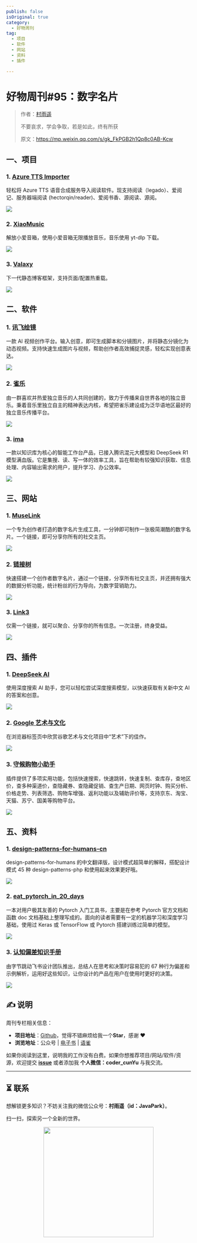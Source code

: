 ```yaml
---
publish: false
isOriginal: true
category:
  - 好物周刊
tag:
  - 项目
  - 软件
  - 网站
  - 资料
  - 插件

---
```


# 好物周刊#95：数字名片

> 作者：[村雨遥](https://github.com/cunyu1943)
> 
> 不要哀求，学会争取，若是如此，终有所获
> 
> 原文：https://mp.weixin.qq.com/s/gk_FkPGB2h1Qp8c0AB-Kcw

## 一、项目

### 1. [Azure TTS Importer](https://github.com/yy4382/tts-importer)

轻松将 Azure TTS 语音合成服务导入阅读软件。现支持阅读（legado）、爱阅记、服务器端阅读 (hectorqin/reader)、爱阅书香、源阅读、源阅。

![](assets/0222-0228/1739750824207-780b0a8c-a6cd-4f05-9283-4f951e98231d.webp)

### 2. [XiaoMusic](https://github.com/hanxi/xiaomusic)

解放小爱音箱，使用小爱音箱无限播放音乐，音乐使用 yt-dlp 下载。

![](assets/0222-0228/1740096871986-442a24ff-25d2-4e3a-b561-a9ffd718411b.webp)

### 3. [Valaxy](https://github.com/YunYouJun/valaxy)

下一代静态博客框架，支持页面/配置热重载。

![](assets/0222-0228/1740356154583-84d59cb0-23b6-41b8-adee-9d5838e550be.webp)

## 二、软件

### 1. [讯飞绘镜](https://typemovie.art)

一款 AI 视频创作平台。输入创意，即可生成脚本和分镜图片，并将静态分镜化为动态视频。支持快速生成图片与视频，帮助创作者高效捕捉灵感，轻松实现创意表达。

![](assets/0222-0228/1740096533097-f52cc4cc-541f-4bc6-85eb-ae7224400e87.webp)

### 2. [雀乐](https://www.indie.cn)

由一群喜欢并热爱独立音乐的人共同创建的，致力于传播来自世界各地的独立音乐。秉着音乐里独立自主的精神表达内核，希望把雀乐建设成为泛华语地区最好的独立音乐传播平台。

![](assets/0222-0228/1740096657567-c3543c9f-3694-49ea-a5ba-be954af06562.webp)

### 3. [ima](https://ima.qq.com)

一款以知识库为核心的智能工作台产品，已接入腾讯混元大模型和 DeepSeek R1 模型满血版。它是集搜、读、写一体的效率工具，旨在帮助有较强知识获取、信息处理、内容输出需求的用户，提升学习、办公效率。

![](assets/0222-0228/1740356403791-5ad06b85-4de6-4023-bd84-a3d91c4b97f8.webp)

## 三、网站

### 1. [MuseLink](https://muselink.cc/)

一个专为创作者打造的数字名片生成工具，一分钟即可制作一张极简潮酷的数字名片。一个链接，即可分享你所有的社交主页。

![](assets/0222-0228/1740097299231-9397b50e-7f8f-417a-bdc3-58804227440f.webp)

### 2. [链接树](https://linktree.cn/)

快速搭建一个创作者数字名片，通过一个链接，分享所有社交主页，并还拥有强大的数据分析功能，统计粉丝的行为导向，为数字营销助力。

![](assets/0222-0228/1740097251650-34f224cd-9927-499a-ad1c-2baf6f252197.webp)

### 3. [Link3](https://www.link3.cc)

仅需一个链接，就可以聚合、分享你的所有信息。一次注册，终身受益。

![](assets/0222-0228/1740097232462-937f0c9b-6860-4f75-8002-57cc8b61c9b6.webp)

## 四、插件

### 1. [DeepSeek AI](https://chromewebstore.google.com/detail/deepseek-ai/npphdmcakmfhllhblkealgkeefamebih)

使用深度搜索 AI 助手，您可以轻松尝试深度搜索模型，以快速获取有关新中文 AI 的答案和创意。

![](assets/0222-0228/1740441752182-682ddc95-347a-4213-8ce5-3ec7dcda61f9.webp)

### 2. [Google 艺术与文化](https://chromewebstore.google.com/detail/google-艺术与文化/akimgimeeoiognljlfchpbkpfbmeapkh)

在浏览器标签页中欣赏谷歌艺术与文化项目中“艺术”下的佳作。

![](assets/0222-0228/1740441943325-2ebfa4e3-3c3f-4338-a80f-982f80b42684.webp)

### 3. [守候购物小助手](https://chromewebstore.google.com/detail/守候购物小助手/eafefjbddnbamfophdiiiemfkfocaahm)

插件提供了多项实用功能，包括快速搜索，快速跳转，快速复制、查库存，查地区价，查多种渠道价，查隐藏券、查隐藏促销、查生产日期、网页时钟、购买分析、价格走势、列表筛选、购物车增强、返利功能以及辅助评价等，支持京东、淘宝、天猫、苏宁、国美等购物平台。

![](assets/0222-0228/1740442143609-3af5424d-2ada-4273-a456-d32260e4ca1b.webp)

## 五、资料

### 1. [design-patterns-for-humans-cn](https://github.com/guanguans/design-patterns-for-humans-cn)

design-patterns-for-humans 的中文翻译版，设计模式超简单的解释，搭配设计模式 45 种 design-patterns-php 和使用起来效果更好哦。

![](assets/0222-0228/1740442580568-17ddbcb0-4242-40f3-b410-a0ab1d5736d0.webp)

### 2. [eat_pytorch_in_20_days](https://github.com/lyhue1991/eat_pytorch_in_20_days)

一本对用户极其友善的 Pytorch 入门工具书，主要是在参考 Pytorch 官方文档和函数 doc 文档基础上整理写成的。面向的读者需要有一定的机器学习和深度学习基础，使用过 Keras 或 TensorFlow 或 Pytorch 搭建训练过简单的模型。

![](assets/0222-0228/1740527398074-8a70820a-246c-43ac-a2ce-cefee14bd822.webp)

### 3. [认知偏差知识手册](https://imzl.com/cognitive-bias)

由字节跳动飞书设计团队推出，总结人在思考和决策时容易犯的 67 种行为偏差和示例解析，运用好这些知识，让你设计的产品在用户在使用时更好的决策。

![](assets/0222-0228/1740527685272-2019d3ea-c1e3-45cd-a63f-f02f1b736210.webp)

## ✍️ 说明

周刊专栏相关信息：

- **项目地址**：[Github](https://github.com/cunyu1943/weekly)，觉得不错麻烦给我一个**Star**，感谢 ❤️
- **浏览地址**：公众号 | [电子书](https://cunyu1943.github.io/weekly) | [语雀](https://yuque.com/cunyu1943/weekly)

如果你阅读到这里，说明我的工作没有白费。如果你想推荐项目/网站/软件/资源，欢迎提交 **[issue](https://github.com/cunyu1943/weekly/issues)** 或者添加我 **个人微信：coder_cunYu** 与我交流。

---

## ⏳ 联系

想解锁更多知识？不妨关注我的微信公众号：**村雨遥（id：JavaPark）**。

扫一扫，探索另一个全新的世界。

<center>
<img src="/contact/contact.png" width="300">
</center>


